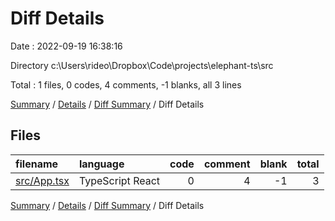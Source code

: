 # Diff Details

Date : 2022-09-19 16:38:16

Directory c:\\Users\\rideo\\Dropbox\\Code\\projects\\elephant-ts\\src

Total : 1 files,  0 codes, 4 comments, -1 blanks, all 3 lines

[Summary](results.md) / [Details](details.md) / [Diff Summary](diff.md) / Diff Details

## Files
| filename | language | code | comment | blank | total |
| :--- | :--- | ---: | ---: | ---: | ---: |
| [src/App.tsx](/src/App.tsx) | TypeScript React | 0 | 4 | -1 | 3 |

[Summary](results.md) / [Details](details.md) / [Diff Summary](diff.md) / Diff Details